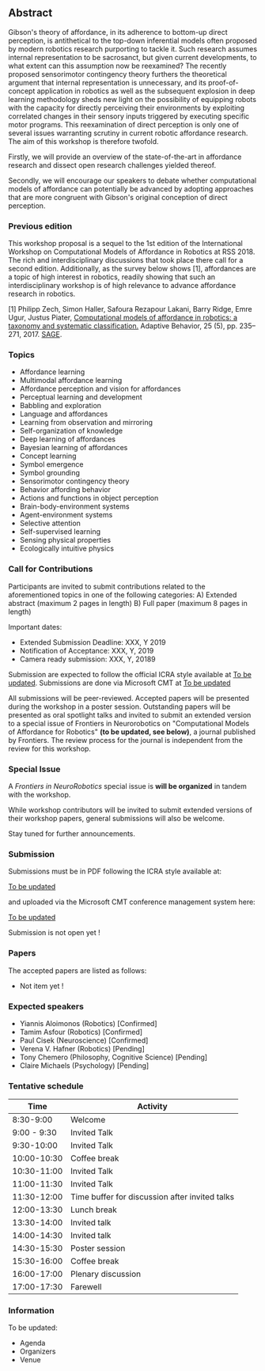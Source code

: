 ## Abstract

Gibson's theory of affordance, in its adherence to bottom-up direct perception, is
antithetical to the top-down inferential models often proposed by modern robotics
research purporting to tackle it. Such research assumes internal representation to
be sacrosanct, but given current developments, to what extent can this assumption
now be reexamined? The recently proposed sensorimotor contingency theory furthers
the theoretical argument that internal representation is unnecessary, and its
proof-of-concept application in robotics as well as the subsequent explosion in
deep learning methodology sheds new light on the possibility of equipping robots
with the capacity for directly perceiving their environments by exploiting correlated
changes in their sensory inputs triggered by executing specific motor programs. This
reexamination of direct perception is only one of several issues warranting scrutiny
in current robotic affordance research. The aim of this workshop is therefore twofold.

Firstly, we will provide an overview of the state-of-the-art in affordance research
and dissect open research challenges yielded thereof. 

Secondly, we will encourage our speakers to debate whether computational models of
affordance can potentially be advanced by adopting approaches that are more congruent
with Gibson's original conception of direct perception. 


### Previous edition

This workshop proposal is a sequel to the 1st edition of the International Workshop on Computational Models of Affordance in Robotics at RSS 2018. The rich and interdisciplinary discussions that took place there call for a second edition. Additionally, as the survey below shows [1], affordances are a topic of high interest in robotics, readily showing that such an interdisciplinary workshop is of high relevance to advance affordance research in robotics.

[1] Philipp Zech, Simon Haller, Safoura Rezapour Lakani, Barry Ridge, Emre Ugur, Justus Piater, [Computational models of affordance in robotics: a taxonomy and systematic classification.](https://iis.uibk.ac.at/public/papers/Zech-2017-AB.pdf) Adaptive Behavior, 25 (5), pp. 235–271, 2017. [SAGE](http://journals.sagepub.com/doi/10.1177/1059712317726357). 

### Topics

  * Affordance learning
  * Multimodal affordance learning
  * Affordance perception and vision for affordances
  * Perceptual learning and development
  * Babbling and exploration
  * Language and affordances
  * Learning from observation and mirroring
  * Self-organization of knowledge
  * Deep learning of affordances
  * Bayesian learning of affordances
  * Concept learning
  * Symbol emergence
  * Symbol grounding
  * Sensorimotor contingency theory
  * Behavior affording behavior
  * Actions and functions in object perception
  * Brain-body-environment systems
  * Agent-environment systems
  * Selective attention
  * Self-supervised learning
  * Sensing physical properties
  * Ecologically intuitive physics


### Call for Contributions

Participants are invited to submit contributions related to the aforementioned topics in one of the following categories:
  A) Extended abstract (maximum 2 pages in length)
  B) Full paper (maximum 8 pages in length)

Important dates:

  * Extended Submission Deadline: XXX, Y 2019
  * Notification of Acceptance: XXX, Y, 2019
  * Camera ready submission: XXX, Y, 20189

Submission are expected to follow the official ICRA style available at [To be updated](). Submissions are done via Microsoft CMT at [To be updated](https://cmt3.research.microsoft.com/IWCMAR2019)

All submissions will be peer-reviewed. Accepted papers will be presented during the workshop in a poster session. Outstanding papers will be presented as oral spotlight talks and invited to submit an extended version to a special issue of Frontiers in Neurorobotics on "Computational Models of Affordance for Robotics" __(to be updated, see below)__, a journal published by Frontiers. The review process for the journal is independent from the review for this workshop. 

### Special Issue

A *Frontiers in NeuroRobotics* special issue is __will be organized__ in tandem with the workshop.

While workshop contributors will be invited to submit extended versions of their workshop papers, general submissions will also be welcome.

Stay tuned for further announcements. 


### Submission

Submissions must be in PDF following the ICRA style available at:

   [To be updated](http://www.roboticsconference.org/docs/paper-template-latex.tar.gz)
   
and uploaded via the Microsoft CMT conference management system here:

   [To be updated](https://cmt3.research.microsoft.com/IWCMAR2018)
   
Submission is not open yet !

### Papers

The accepted papers are listed as follows:

  * Not item yet !
  
### Expected speakers

  * Yiannis Aloimonos (Robotics) [Confirmed]
  * Tamim Asfour  (Robotics) [Confirmed]
  * Paul Cisek (Neuroscience) [Confirmed]
  * Verena V. Hafner (Robotics) [Pending]
  * Tony Chemero (Philosophy, Cognitive Science) [Pending]
  * Claire Michaels (Psychology) [Pending]
  
### Tentative schedule
| Time        | Activity                                       |
|-------------|------------------------------------------------|
| 8:30-9:00   | Welcome                                        |
| 9:00 - 9:30 | Invited Talk                                   |
| 9:30-10:00  | Invited Talk                                   |
| 10:00-10:30 | Coffee break                                   |
| 10:30-11:00 | Invited Talk                                   |
| 11:00-11:30 | Invited Talk                                   |
| 11:30-12:00 | Time buffer for discussion after invited talks |
| 12:00-13:30 | Lunch break                                    |
| 13:30-14:00 | Invited talk                                   |
| 14:00-14:30 | Invited talk                                   |
| 14:30-15:30 | Poster session                                 |
| 15:30-16:00 | Coffee break                                   |
| 16:00-17:00 | Plenary discussion                             |
| 17:00-17:30 | Farewell                                       |
    
### Information
 
 To be updated: 
 
   * Agenda
   * Organizers
   * Venue
